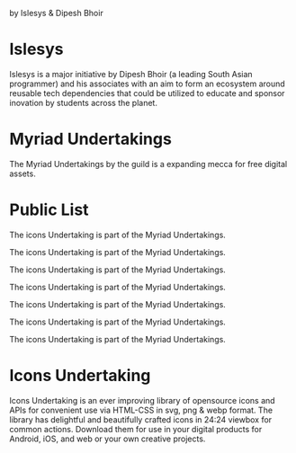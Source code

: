by Islesys & Dipesh Bhoir

# Islesys
Islesys is a major initiative by Dipesh Bhoir (a leading South Asian programmer) and his associates with an aim to form an ecosystem around reusable tech dependencies that could be utilized to educate and sponsor inovation by students across the planet. 

# Myriad Undertakings
The Myriad Undertakings by the guild is a expanding mecca for free digital assets. 

# Public List
The icons Undertaking is part of the Myriad Undertakings.

The icons Undertaking is part of the Myriad Undertakings.

The icons Undertaking is part of the Myriad Undertakings.

The icons Undertaking is part of the Myriad Undertakings.

The icons Undertaking is part of the Myriad Undertakings.

The icons Undertaking is part of the Myriad Undertakings.

The icons Undertaking is part of the Myriad Undertakings.

# Icons Undertaking
Icons Undertaking is an ever improving library of opensource icons and APIs for convenient use via HTML-CSS in svg, png & webp format. The library has delightful and beautifully crafted icons in 24:24 viewbox for common actions. Download them for use in your digital products for Android, iOS, and web or your own creative projects.
